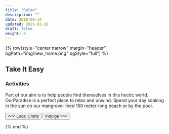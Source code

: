 ```yaml
---
title: "Relax"
description: ""
date: 2018-09-14
updated: 2021-02-20
draft: false
weight: 6
---
```


{% row(style="center narrow" margin="header" bgPath="img/new_home.png" bgStyle="full") %} 

## Take It Easy
 
### Activities 

Part of our aim is to help people find themselves in this hectic world. OurParadise is a perfect place to relax and unwind. Spend your day soaking in the sun on our mangrove-lined 150 meter-long beach or by the pool.

<button>[<<< Local Crafts](/activities/crafts)</button>
<button>[Indulge >>>](/activities/indulge)</button>

{% end %}